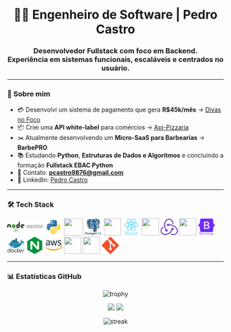 <h1 align="center">👨‍💻 Engenheiro de Software | Pedro Castro</h1>
<h3 align="center">
  Desenvolvedor Fullstack com foco em Backend.<br/>
  Experiência em sistemas funcionais, escaláveis e centrados no usuário.
</h3>

---

### 🚀 Sobre mim
- 💳 Desenvolvi um sistema de pagamento que gera **R$45k/mês** → [Divas no Foco](https://desafiodivasnofoco.com)  
- 📦 Criei uma **API white-label** para comércios → [Api-Pizzaria](https://github.com/DevPedro77/backend_comercio)  
- ✂️ Atualmente desenvolvendo um **Micro-SaaS para Barbearias** → **BarbePRO**  
- 📚 Estudando **Python**, **Estruturas de Dados e Algoritmos** e concluindo a formação **Fullstack EBAC Python**  
- 📩 Contato: **pcastro9876@gmail.com**  
- 🔗 LinkedIn: [Pedro Castro](https://www.linkedin.com/in/pedro-castro-backend/)

---

### 🛠️ Tech Stack
<p align="left">
  <!-- Backend -->
  <img src="https://raw.githubusercontent.com/devicons/devicon/master/icons/nodejs/nodejs-original-wordmark.svg" width="40" height="40"/> 
  <img src="https://raw.githubusercontent.com/devicons/devicon/master/icons/express/express-original-wordmark.svg" width="40" height="40"/>
  <img src="https://raw.githubusercontent.com/devicons/devicon/master/icons/python/python-original.svg" width="40" height="40"/>
  <img src="https://fastapi.tiangolo.com/img/logo-margin/logo-teal.png" width="45" height="40"/>
  <img src="https://raw.githubusercontent.com/devicons/devicon/master/icons/postgresql/postgresql-original-wordmark.svg" width="40" height="40"/>
  <img src="https://www.vectorlogo.zone/logos/sqlite/sqlite-icon.svg" width="40" height="40"/> 


  <!-- Frontend -->
  <img src="https://raw.githubusercontent.com/devicons/devicon/master/icons/react/react-original-wordmark.svg" width="40" height="40"/> 
  <img src="https://reactnative.dev/img/header_logo.svg" width="40" height="40"/> 
  <img src="https://raw.githubusercontent.com/devicons/devicon/master/icons/redux/redux-original.svg" width="40" height="40"/>
  <img src="https://www.vectorlogo.zone/logos/tailwindcss/tailwindcss-icon.svg" width="40" height="40"/> 
  <img src="https://raw.githubusercontent.com/devicons/devicon/master/icons/bootstrap/bootstrap-plain-wordmark.svg" width="40" height="40"/>

  <!-- DevOps & Tools -->
  <img src="https://raw.githubusercontent.com/devicons/devicon/master/icons/docker/docker-original-wordmark.svg" width="40" height="40"/>
  <img src="https://raw.githubusercontent.com/devicons/devicon/master/icons/nginx/nginx-original.svg" width="40" height="40"/>
  <img src="https://raw.githubusercontent.com/devicons/devicon/master/icons/amazonwebservices/amazonwebservices-original-wordmark.svg" width="40" height="40"/> 
  <img src="https://www.vectorlogo.zone/logos/firebase/firebase-icon.svg" width="40" height="40"/> 
  <img src="https://www.vectorlogo.zone/logos/getpostman/getpostman-icon.svg" width="40" height="40"/> 
  <img src="https://raw.githubusercontent.com/devicons/devicon/master/icons/git/git-original.svg" width="40" height="40"/>
</p>

---

### 📊 Estatísticas GitHub
<p align="center">
  <img src="https://github-profile-trophy.vercel.app/?username=devpedro77&theme=gruvbox&margin-w=10&margin-h=10" alt="trophy"/>
</p>

<p align="center">
  <img src="https://github-readme-stats.vercel.app/api/top-langs?username=devpedro77&show_icons=true&locale=en&layout=compact&theme=radical" height="165"/>
  <img src="https://github-readme-stats.vercel.app/api?username=devpedro77&show_icons=true&locale=en&theme=radical" height="165"/>
</p>

<p align="center">
  <img src="https://github-readme-streak-stats.herokuapp.com/?user=devpedro77&theme=radical" alt="streak"/>
</p>
